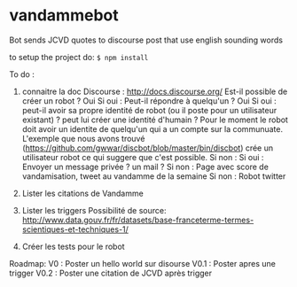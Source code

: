 # vandammebot
Bot sends JCVD quotes to discourse post that use english sounding words

to setup the project do: `$ npm install`


To do :
1. connaitre la doc Discourse : http://docs.discourse.org/
	Est-il possible de créer un robot ? Oui
		Si oui : Peut-il répondre à quelqu'un ? Oui
			Si oui : peut-il avoir sa propre identité de robot (ou il poste pour un utilisateur existant) ? peut lui créer une identité d'humain ? Pour le moment le robot doit avoir un identite de quelqu'un qui a un compte sur la communuate. L'exemple que nous avons trouvé (https://github.com/gwwar/discbot/blob/master/bin/discbot) crée un utilisateur robot ce qui suggere que c'est possible.
			Si non :
				Si oui : Envoyer un message privée ? un mail ?
				Si non : Page avec score de vandamisation, tweet au vandamme de la semaine
		Si non : Robot twitter

2. Lister les citations de Vandamme
3. Lister les triggers
	Possibilité de source: http://www.data.gouv.fr/fr/datasets/base-franceterme-termes-scientiques-et-techniques-1/
4. Créer les tests pour le robot

Roadmap:
V0 : Poster un hello world sur disourse
V0.1 : Poster apres une trigger
V0.2 : Poster une citation de JCVD après trigger
